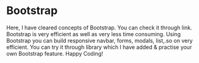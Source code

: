 # Bootstrap
Here, I have cleared concepts of Bootstrap. You can check it through link.
Bootstrap is very efficient as well as very less time consuming.
Using Bootstrap you can build responsive navbar, forms, modals, list,.so on very efficient.
You can try it through library which I have added & practise your own Bootstrap feature.
Happy Coding!
